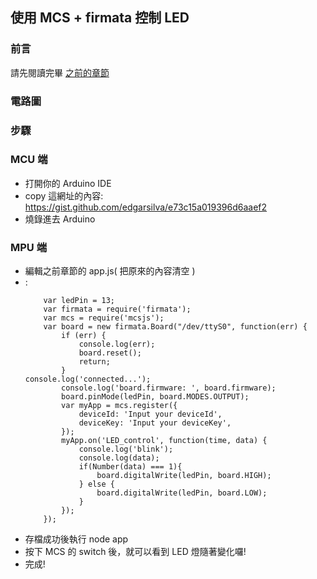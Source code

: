 ## 使用 MCS + firmata 控制 LED

### 前言

請先閱讀完畢 [之前的章節](/content/zh-TW/cloud/MCSjs.md)

### 電路圖


### 步驟


### MCU 端

* 打開你的 Arduino IDE 
* copy 這網址的內容: https://gist.github.com/edgarsilva/e73c15a019396d6aaef2 
* 燒錄進去 Arduino  


### MPU 端

* 編輯之前章節的 app.js( 把原來的內容清空 )
* :
    ```
        var ledPin = 13;         
        var firmata = require('firmata');     
        var mcs = require('mcsjs');                
        var board = new firmata.Board("/dev/ttyS0", function(err) {                                                                                             
            if (err) {                             
                console.log(err);                          
                board.reset();                             
                return;                         
            }                                                          console.log('connected...');
            console.log('board.firmware: ', board.firmware);   
            board.pinMode(ledPin, board.MODES.OUTPUT);
            var myApp = mcs.register({
                deviceId: 'Input your deviceId',
                deviceKey: 'Input your deviceKey',
            });
            myApp.on('LED_control', function(time, data) {
                console.log('blink');
                console.log(data);
                if(Number(data) === 1){
                    board.digitalWrite(ledPin, board.HIGH);
                } else {
                    board.digitalWrite(ledPin, board.LOW);
                }
            }); 
        });   
    ```
* 存檔成功後執行 node app
* 按下 MCS 的 switch 後，就可以看到 LED 燈隨著變化囉!
* 完成!